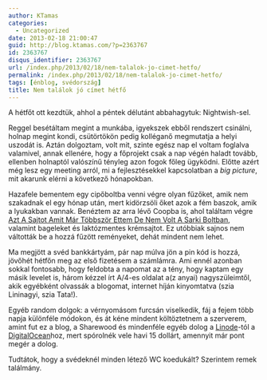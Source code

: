 ```yaml
---
author: KTamas
categories:
  - Uncategorized
date: 2013-02-18 21:00:47
guid: http://blog.ktamas.com/?p=2363767
id: 2363767
disqus_identifier: 2363767
url: /index.php/2013/02/18/nem-talalok-jo-cimet-hetfo/
permalink: /index.php/2013/02/18/nem-talalok-jo-cimet-hetfo/
tags: [énblog, svédország]
title: Nem találok jó címet hétfő
---
```


A hétfőt ott kezdtük, ahhol a péntek délutánt abbahagytuk: Nightwish-sel. 

<center>
</center>

Reggel besétáltam megint a munkába, igyekszek ebből rendszert csinálni, holnap megint kondi, csütörtökön pedig kolléganő megmutatja a helyi uszodát is. Aztán dolgoztam, volt mit, szinte egész nap el voltam foglalva valamivel, annak ellenére, hogy a főprojekt csak a nap végén haladt tovább, ellenben holnaptól valószínű tényleg azon fogok főleg ügyködni. Előtte azért még lesz egy meeting arról, mi a fejlesztésekkel kapcsolatban a _big picture_, mit akarunk elérni a következő hónapokban.

Hazafele bementem egy cipőboltba venni végre olyan fűzőket, amik nem szakadnak el egy hónap után, mert kidörzsöli őket azok a fém baszok, amik a lyukakban vannak. Benéztem az arra lévő Coopba is, ahol találtam végre [Azt A Sajtot Amit Már Többször Ettem De Nem Volt A Sarki Boltban](http://sv.wikipedia.org/wiki/Stureost), valamint bageleket és laktózmentes krémsajtot. Ez utóbbiak sajnos nem váltották be a hozzá fűzött reményeket, dehát mindent nem lehet. 

Ma megjött a svéd bankkártyám, pár nap múlva jön a pin kód is hozzá, jövőhét hétfőn meg az első fizetésem a számlámra. Ami ennél azonban sokkal fontosabb, hogy feldobta a napomat az a tény, hogy kaptam egy másik levelet is, három kézzel írt A/4-es oldalat a(z anyai) nagyszüleimtől, akik egyébként olvassák a blogomat, internet híján kinyomtatva (szia Lininagyi, szia Tata!).

Egyéb random dolgok: a vérnyomásom furcsán viselkedik, fáj a fejem több napja különféle módokon, és át kéne mindent költöztetnem a szerverem, amint fut ez a blog, a Sharewood és mindenféle egyéb dolog a [Linode](http://linode.com)-tól a [DigitalOcean](https://www.digitalocean.com/)hoz, mert spórolnék vele havi 15 dollárt, amennyit már pont megér a dolog.

Tudtátok, hogy a svédeknél minden létező WC koedukált? Szerintem remek találmány.
